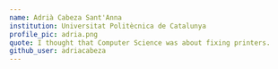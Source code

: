 ```yaml
---
name: Adrià Cabeza Sant'Anna
institution: Universitat Politècnica de Catalunya
profile_pic: adria.png 
quote: I thought that Computer Science was about fixing printers. 
github_user: adriacabeza
---
```

